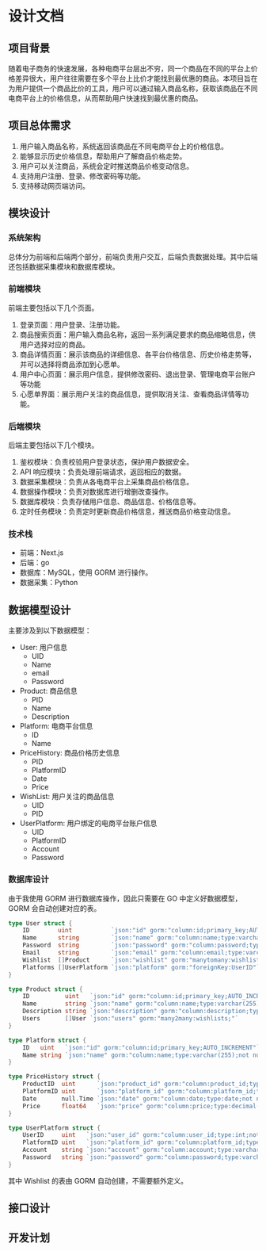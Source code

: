 # 设计文档

## 项目背景

随着电子商务的快速发展，各种电商平台层出不穷，同一个商品在不同的平台上价格差异很大，用户往往需要在多个平台上比价才能找到最优惠的商品。本项目旨在为用户提供一个商品比价的工具，用户可以通过输入商品名称，获取该商品在不同电商平台上的价格信息，从而帮助用户快速找到最优惠的商品。

## 项目总体需求

1. 用户输入商品名称，系统返回该商品在不同电商平台上的价格信息。
2. 能够显示历史价格信息，帮助用户了解商品价格走势。
3. 用户可以关注商品，系统会定时推送商品价格变动信息。
4. 支持用户注册、登录、修改密码等功能。
5. 支持移动网页端访问。

## 模块设计

### 系统架构

总体分为前端和后端两个部分，前端负责用户交互，后端负责数据处理。其中后端还包括数据采集模块和数据库模块。

### 前端模块

前端主要包括以下几个页面。

1. 登录页面：用户登录、注册功能。
2. 商品搜索页面：用户输入商品名称，返回一系列满足要求的商品缩略信息，供用户选择对应的商品。
3. 商品详情页面：展示该商品的详细信息、各平台价格信息、历史价格走势等，并可以选择将商品添加到心愿单。
4. 用户中心页面：展示用户信息，提供修改密码、退出登录、管理电商平台账户等功能
5. 心愿单界面：展示用户关注的商品信息，提供取消关注、查看商品详情等功能。

### 后端模块

后端主要包括以下几个模块。

1. 鉴权模块：负责校验用户登录状态，保护用户数据安全。
2. API 响应模块：负责处理前端请求，返回相应的数据。
3. 数据采集模块：负责从各电商平台上采集商品价格信息。
4. 数据操作模块：负责对数据库进行增删改查操作。
5. 数据库模块：负责存储用户信息、商品信息、价格信息等。
6. 定时任务模块：负责定时更新商品价格信息，推送商品价格变动信息。

### 技术栈

- 前端：Next.js
- 后端：go
- 数据库：MySQL，使用 GORM 进行操作。
- 数据采集：Python

## 数据模型设计

主要涉及到以下数据模型：

- User: 用户信息
    - UID
    - Name
    - email
    - Password
- Product: 商品信息
    - PID
    - Name
    - Description
- Platform: 电商平台信息
    - ID
    - Name
- PriceHistory: 商品价格历史信息
    - PID
    - PlatformID
    - Date
    - Price
- WishList: 用户关注的商品信息
    - UID
    - PID
- UserPlatform: 用户绑定的电商平台账户信息
    - UID
    - PlatformID
    - Account
    - Password

### 数据库设计

由于我使用 GORM 进行数据库操作，因此只需要在 GO 中定义好数据模型，GORM 会自动创建对应的表。

```go
type User struct {
	ID        uint           `json:"id" gorm:"column:id;primary_key;AUTO_INCREMENT"`
	Name      string         `json:"name" gorm:"column:name;type:varchar(255);not null"`
	Password  string         `json:"password" gorm:"column:password;type:varchar(255);not null"`
	Email     string         `json:"email" gorm:"column:email;type:varchar(255);unique;not null"`
	Wishlist  []Product      `json:"wishlist" gorm:"manytomany:wishlists;"`
	Platforms []UserPlatform `json:"platform" gorm:"foreignKey:UserID"`
}
```

```go
type Product struct {
	ID          uint   `json:"id" gorm:"column:id;primary_key;AUTO_INCREMENT"`
	Name        string `json:"name" gorm:"column:name;type:varchar(255);not null"`
	Description string `json:"description" gorm:"column:description;type:varchar(1023);not null"`
	Users       []User `json:"users" gorm:"many2many:wishlists;"`
}
```

```go
type Platform struct {
	ID   uint   `json:"id" gorm:"column:id;primary_key;AUTO_INCREMENT"`
	Name string `json:"name" gorm:"column:name;type:varchar(255);not null"`
}
```

```go
type PriceHistory struct {
	ProductID  uint      `json:"product_id" gorm:"column:product_id;type:int;not null;primary_key"`
	PlatformID uint      `json:"platform_id" gorm:"column:platform_id;type:int;not null;primary_key"`
	Date       null.Time `json:"date" gorm:"column:date;type:date;not null"`
	Price      float64   `json:"price" gorm:"column:price;type:decimal(10,2);not null"`
}
```

```go
type UserPlatform struct {
	UserID     uint   `json:"user_id" gorm:"column:user_id;type:int;not null"`
	PlatformID uint   `json:"platform_id" gorm:"column:platform_id;type:int;not null"`
	Account    string `json:"account" gorm:"column:account;type:varchar(255);not null"`
	Password   string `json:"password" gorm:"column:password;type:varchar(255);not null"`
}
```

其中 Wishlist 的表由 GORM 自动创建，不需要额外定义。

## 接口设计



## 开发计划